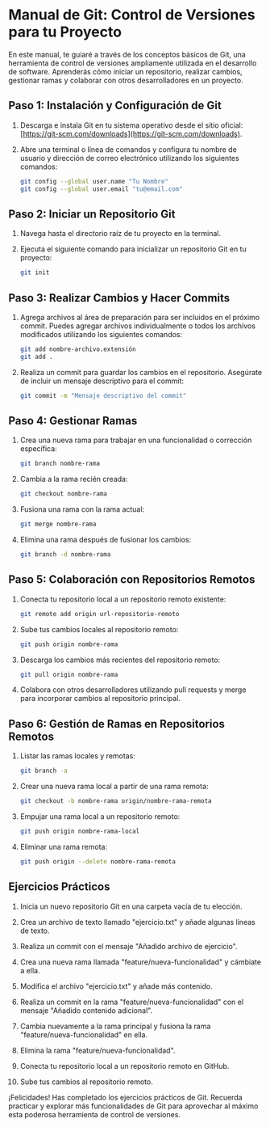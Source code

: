 # Manual de Git: Control de Versiones para tu Proyecto

En este manual, te guiaré a través de los conceptos básicos de Git, una herramienta de control de versiones ampliamente utilizada en el desarrollo de software. Aprenderás cómo iniciar un repositorio, realizar cambios, gestionar ramas y colaborar con otros desarrolladores en un proyecto.

## Paso 1: Instalación y Configuración de Git

1. Descarga e instala Git en tu sistema operativo desde el sitio oficial: [https://git-scm.com/downloads](https://git-scm.com/downloads).
2. Abre una terminal o línea de comandos y configura tu nombre de usuario y dirección de correo electrónico utilizando los siguientes comandos:

   ```bash
   git config --global user.name "Tu Nombre"
   git config --global user.email "tu@email.com"
   ```

## Paso 2: Iniciar un Repositorio Git

1. Navega hasta el directorio raíz de tu proyecto en la terminal.
2. Ejecuta el siguiente comando para inicializar un repositorio Git en tu proyecto:

   ```bash
   git init
   ```

## Paso 3: Realizar Cambios y Hacer Commits

1. Agrega archivos al área de preparación para ser incluidos en el próximo commit. Puedes agregar archivos individualmente o todos los archivos modificados utilizando los siguientes comandos:

   ```bash
   git add nombre-archivo.extensión
   git add .
   ```

2. Realiza un commit para guardar los cambios en el repositorio. Asegúrate de incluir un mensaje descriptivo para el commit:

   ```bash
   git commit -m "Mensaje descriptivo del commit"
   ```

## Paso 4: Gestionar Ramas

1. Crea una nueva rama para trabajar en una funcionalidad o corrección específica:

   ```bash
   git branch nombre-rama
   ```

2. Cambia a la rama recién creada:

   ```bash
   git checkout nombre-rama
   ```

3. Fusiona una rama con la rama actual:

   ```bash
   git merge nombre-rama
   ```

4. Elimina una rama después de fusionar los cambios:

   ```bash
   git branch -d nombre-rama
   ```

## Paso 5: Colaboración con Repositorios Remotos

1. Conecta tu repositorio local a un repositorio remoto existente:

   ```bash
   git remote add origin url-repositorio-remoto
   ```

2. Sube tus cambios locales al repositorio remoto:

   ```bash
   git push origin nombre-rama
   ```

3. Descarga los cambios más recientes del repositorio remoto:

   ```bash
   git pull origin nombre-rama
   ```

4. Colabora con otros desarrolladores utilizando pull requests y merge para incorporar cambios al repositorio principal.

## Paso 6: Gestión de Ramas en Repositorios Remotos

1. Listar las ramas locales y remotas:

   ```bash
   git branch -a
   ```

2. Crear una nueva rama local a partir de una rama remota:

   ```bash
   git checkout -b nombre-rama origin/nombre-rama-remota
   ```

3. Empujar una rama local a un repositorio remoto:

   ```bash
   git push origin nombre-rama-local
   ```

4. Eliminar una rama remota:

   ```bash
   git push origin --delete nombre-rama-remota
   ```

## Ejercicios Prácticos

1. Inicia un nuevo repositorio Git en una carpeta vacía de tu elección.

2. Crea un archivo de texto llamado "ejercicio.txt" y añade algunas líneas de texto.

3. Realiza un commit con el mensaje "Añadido archivo de ejercicio".

4. Crea una nueva rama llamada "feature/nueva-funcionalidad" y cámbiate a ella.

5. Modifica el archivo "ejercicio.txt" y añade más contenido.

6. Realiza un commit en la rama "feature/nueva-funcionalidad" con el mensaje "Añadido contenido adicional".

7. Cambia nuevamente a la rama principal y fusiona la rama "feature/nueva-funcionalidad" en ella.

8. Elimina la rama "feature/nueva-funcionalidad".

9. Conecta tu repositorio local a un repositorio remoto en GitHub.

10. Sube tus cambios al repositorio remoto.

¡Felicidades! Has completado los ejercicios prácticos de Git. Recuerda practicar y explorar más funcionalidades de Git para aprovechar al máximo esta poderosa herramienta de control de versiones.
